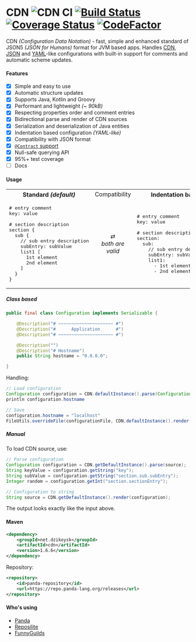 # CDN ![CDN CI](https://github.com/dzikoysk/cdn/workflows/CDN%20CI/badge.svg)  [![Build Status](https://travis-ci.com/dzikoysk/cdn.svg?branch=master)](https://travis-ci.com/dzikoysk/cdn) [![Coverage Status](https://coveralls.io/repos/github/dzikoysk/cdn/badge.svg?branch=master)](https://coveralls.io/github/dzikoysk/cdn?branch=master) [![CodeFactor](https://www.codefactor.io/repository/github/dzikoysk/cdn/badge)](https://www.codefactor.io/repository/github/dzikoysk/cdn)
CDN *(Configuration Data Notation)* - fast, simple and enhanced standard of JSON5 *(JSON for Humans)* format for JVM based apps. Handles [CDN](https://github.com/dzikoysk/cdn), [JSON](https://www.json.org) and [YAML](https://yaml.org)-like configurations with built-in support for comments and automatic scheme updates.

#### Features
- [x] Simple and easy to use
- [x] Automatic structure updates
- [x] Supports Java, Kotlin and Groovy
- [x] Performant and lightweight _(~ 90kB)_
- [x] Respecting properties order and comment entries
- [x] Bidirectional parse and render of CDN sources
- [x] Serialization and deserialization of Java entities 
- [x] Indentation based configuration _(YAML-like)_
- [x] Compatibility with JSON format
- [x] [`@Contract` support](https://www.jetbrains.com/help/idea/contract-annotations.html)
- [x] Null-safe querying API 
- [x] 95%+ test coverage
- [ ] Docs

#### Usage

<table>
<tr>
<th>Standard <i>(default)</i></th>
<td>Compatibility</td>
<th>Indentation based</th>
</tr>
<tr>
<td>
<pre lang="javascript">
# entry comment
key: value <br>
# section description
section {
  sub {
    // sub entry description
    subEntry: subValue
    list1 [
      1st element
      2nd element
    ]
  }
}
</pre>
</td>
<td align="center">
  ⇄ <br> <i>both are valid</i>
</td>
<td>
<pre lang="yaml">
# entry comment
key: value <br>
# section description
section:
  sub:
    // sub entry description
    subEntry: subValue
    list1:
      - 1st element
      - 2nd element
</pre>
</td>
</tr>
</table>

##### Class based

```java
public final class Configuration implements Serializable {

    @Description("# ~~~~~~~~~~~~~~~~~~~~~ #")
    @Description("#      Application      #")
    @Description("# ~~~~~~~~~~~~~~~~~~~~~ #")

    @Description("")
    @Description("# Hostname")
    public String hostname = "0.0.0.0";

}
```

Handling:

```java
// Load configuration
Configuration configuration = CDN.defaultInstance().parse(Configuration.class, configurationSource)
println configuration.hostname

// Save
configuration.hostname = "localhost"
FileUtils.overrideFile(configurationFile, CDN.defaultInstance().render(configuration))

```

##### Manual

To load CDN source, use:

```java
// Parse configuration
Configuration configuration = CDN.getDefaultInstance().parse(source);
String keyValue = configuration.getString("key");
String subValue = configuration.getString("section.sub.subEntry");
Integer random = configuration.getInt("section.sectionEntry");

// Configuration to string 
String source = CDN.getDefaultInstance().render(configuration);
```

The output looks exactly like the input above. 

#### Maven

```xml
<dependency>
    <groupId>net.dzikoysk</groupId>
    <artifactId>cdn</artifactId>
    <version>1.6.6</version>
</dependency>
```

Repository:

```xml
<repository>
    <id>panda-repository</id>
    <url>https://repo.panda-lang.org/releases</url>
</repository>
```

#### Who's using
* [Panda](https://github.com/panda-lang/panda)
* [Reposilite](https://github.com/dzikoysk/reposilite)
* [FunnyGuilds](https://github.com/FunnyGuilds/FunnyGuilds)
